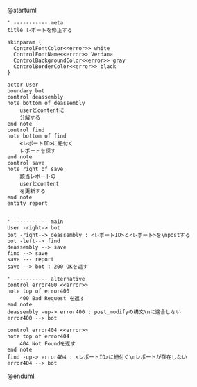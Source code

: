 @startuml

    ' ----------- meta
    title レポートを修正する

    skinparam {
      ControlFontColor<<error>> white
      ControlFontName<<error>> Verdana
      ControlBackgroundColor<<error>> gray
      ControlBorderColor<<error>> black
    }

    actor User
    boundary bot
    control deassembly
    note bottom of deassembly
        userとcontentに
        分解する
    end note
    control find
    note bottom of find
        <レポートID>に紐付く
        レポートを探す
    end note
    control save
    note right of save
        該当レポートの
        userとcontent
        を更新する
    end note
    entity report


    ' ----------- main
    User -right-> bot
    bot -right--> deassembly : <レポートID>と<レポート>を\npostする
    bot -left--> find
    deassembly --> save
    find --> save
    save --- report
    save --> bot : 200 OKを返す

    ' ----------- alternative
    control error400 <<error>>
    note top of error400
        400 Bad Request を返す
    end note
    deassembly -up-> error400 : post_modifyの構文\nに適合しない
    error400 --> bot

    control error404 <<error>>
    note top of error404
        404 Not Foundを返す
    end note
    find -up-> error404 : <レポートID>に紐付く\nレポートが存在しない
    error404 --> bot


@enduml
